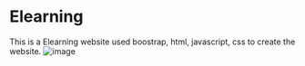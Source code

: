 # Elearning
This is a Elearning website 
used boostrap, html, javascript, css to create the website.
![image](https://github.com/user-attachments/assets/86ff3134-bba3-4035-8cfc-68a6f18db4ad)


